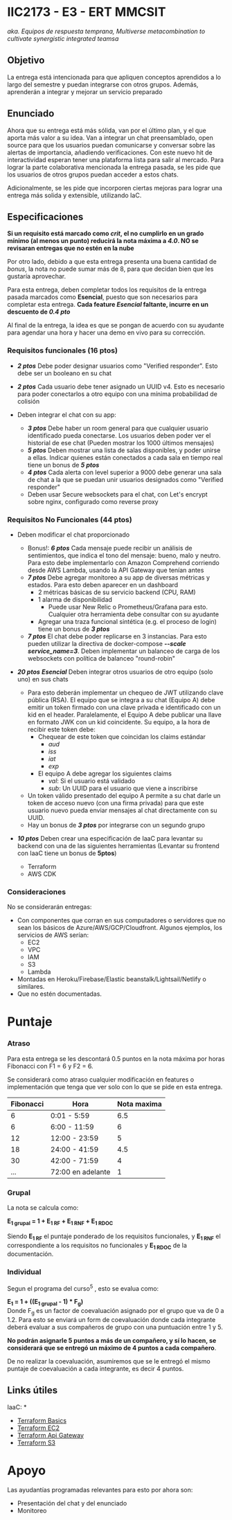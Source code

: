 
# IIC2173 - E3 - ERT MMCSIT

*aka. Equipos de respuesta temprana, Multiverse metacombination to cultivate synergistic integrated teamsa*


## Objetivo

La entrega está intencionada para que apliquen conceptos aprendidos a lo largo del semestre y puedan integrarse con otros grupos. Además, aprenderán a integrar y mejorar un servicio preparado

## Enunciado

Ahora que su entrega está más sólida, van por el último plan, y el que aporta más valor a su idea. Van a integrar un chat preensamblado, open source para que los usuarios puedan comunicarse y conversar sobre las alertas de importancia, añadiendo verificaciones. Con este nuevo hit de interactividad esperan tener una plataforma lista para salir al mercado. Para lograr la parte colaborativa mencionada la entrega pasada, se les pide que los usuarios de otros grupos puedan acceder a estos chats.

Adicionalmente, se les pide que incorporen ciertas mejoras para lograr una entrega más solida y extensible, utilizando IaC.


## Especificaciones

**Si un requisito está marcado como *crit*, el no cumplirlo en un grado mínimo (al menos un punto) reducirá la nota máxima a *4.0*. NO se revisaran entregas que no estén en la nube**

Por otro lado, debido a que esta entrega presenta una buena cantidad de *bonus*, la nota no puede sumar más de 8, para que decidan bien que les gustaría aprovechar.

Para esta entrega, deben completar todos los requisitos de la entrega pasada marcados como **Esencial**, puesto que son necesarios para completar esta entrega. **Cada feature *Esencial* faltante, incurre en un descuento de *0.4 pto***

Al final de la entrega, la idea es que se pongan de acuerdo con su ayudante para agendar una hora y hacer una demo en vivo para su corrección.

### Requisitos funcionales (16 ptos)

* ***2 ptos*** Debe poder designar usuarios como "Verified responder". Esto debe ser un booleano en su chat

* ***2 ptos*** Cada usuario debe tener asignado un UUID v4. Esto es necesario para poder conectarlos a otro equipo con una mínima probabilidad de colisión

* Deben integrar el chat con su app:
    * ***3 ptos*** Debe haber un room general para que cualquier usuario identificado pueda conectarse. Los usuarios deben poder ver el historial de ese chat (Pueden mostrar los 1000 últimos mensajes)
    * ***5 ptos*** Deben mostrar una lista de salas disponibles, y poder unirse a ellas. Indicar quienes están conectados a cada sala en tiempo real tiene un bonus de ***5 ptos***
    * ***4 ptos*** Cada alerta con level superior a 9000 debe generar una sala de chat a la que se puedan unir usuarios designados como "Verified responder"
    * Deben usar Secure websockets para el chat, con Let's encrypt sobre nginx, configurado como reverse proxy

### Requisitos No Funcionales (44 ptos)

* Deben modificar el chat proporcionado
    * Bonus!: ***6 ptos*** Cada mensaje puede recibir un análisis de sentimientos, que indica el tono del mensaje: bueno, malo y neutro. Para esto debe implementarlo con Amazon Comprehend corriendo desde AWS Lambda, usando la API Gateway que tenían antes
    * ***7 ptos*** Debe agregar monitoreo a su app de diversas métricas y estados. Para esto deben aparecer en un dashboard
        * 2 métricas básicas de su servicio backend (CPU, RAM)
        * 1 alarma de disponibilidad
            * Puede usar New Relic o Prometheus/Grafana para esto. Cualquier otra herramienta debe consultar con su ayudante
        * Agregar una traza funcional sintética (e.g. el proceso de login) tiene un bonus de ***3 ptos***
    * ***7 ptos*** El chat debe poder replicarse en 3 instancias. Para esto pueden utilizar la directiva de docker-compose ***--scale service_name=3***. Deben implementar un balanceo de carga de los websockets con política de balanceo "round-robin"

* ***20 ptos*** ***Esencial*** Deben integrar otros usuarios de otro equipo (solo uno) en sus chats
    * Para esto deberán implementar un chequeo de JWT utilizando clave pública (RSA). El equipo que se integra a su chat (Equipo A) debe emitir un token firmado con una clave privada e identificado con un kid en el header. Paralelamente, el Equipo A debe publicar una llave en formato JWK con un kid coincidente. Su equipo, a la hora de recibir este token debe:
        * Chequear de este token que coincidan los claims estándar
            * *aud*
            * *iss*
            * *iat*
            * *exp*
        * El equipo A debe agregar los siguientes claims 
            * *val*: Si el usuario está validado 
            * *sub*: Un UUID para el usuario que viene a inscribirse
    * Un token válido presentado del equipo A permite a su chat darle un token de acceso nuevo (con una firma privada) para que este usuario nuevo pueda enviar mensajes al chat directamente con su UUID. 
    * Hay un bonus de ***3 ptos*** por integrarse con un segundo grupo

* ***10 ptos*** Deben crear una especificación de IaaC para levantar su backend con una de las siguientes herramientas (Levantar su frontend con IaaC tiene un bonus de **5ptos**)
    * Terraform
    * AWS CDK


### Consideraciones

No se considerarán entregas:
* Con componentes que corran en sus computadores o servidores que no sean los básicos de Azure/AWS/GCP/Cloudfront. Algunos ejemplos, los servicios de AWS serían:
    * EC2
    * VPC
    * IAM
    * S3
    * Lambda
* Montadas en Heroku/Firebase/Elastic beanstalk/Lightsail/Netlify o similares.
* Que no estén documentadas.

# Puntaje

### Atraso

Para esta entrega se les descontará 0.5 puntos en la nota máxima por horas Fibonacci con F1 = 6 y F2 = 6. 

Se considerará como atraso cualquier modificación en features o implementación que tenga que ver solo con lo que se pide en esta entrega.

| Fibonacci | Hora               | Nota maxima |
|-----------|--------------------|-------------|
| 6         | 0:01 - 5:59        | 6.5         |
| 6         | 6:00 - 11:59       | 6           |
| 12        | 12:00 - 23:59      | 5           |
| 18        | 24:00 - 41:59      | 4.5         |
| 30        | 42:00 - 71:59      | 4           |
| ...       | 72:00 en adelante  | 1           |

### Grupal

La nota se calcula como:

**E<sub>1 grupal</sub> = 1 + E<sub>1 RF</sub> + E<sub>1 RNF</sub> + E<sub>1 RDOC</sub>**

Siendo **E<sub>1 RF</sub>** el puntaje ponderado de los requisitos funcionales, y **E<sub>1 RNF</sub>** el correspondiente a los requisitos no funcionales y **E<sub>1 RDOC</sub>** de la documentación.

### Individual

Segun el programa del curso<sup>5</sup> , esto se evalua como:

**E<sub>1</sub> = 1 + ((E<sub>1 grupal</sub> - 1) * F<sub>g</sub>)**			
Donde F<sub>g</sub> es un factor de coevaluación asignado por el grupo que va de 0 a 1.2. Para esto se enviará un form de coevaluación donde cada integrante deberá evaluar a sus compañeros de grupo con una puntuación entre 1 y 5. 

**No podrán asignarle 5 puntos a más de un compañero, y sí lo hacen, se considerará que se entregó un máximo de 4 puntos a cada compañero**.

De no realizar la coevaluación, asumiremos que se le entregó el mismo puntaje de coevaluación a cada integrante, es decir 4 puntos.

## Links útiles

IaaC:
* 

* [Terraform Basics](https://www.adictosaltrabajo.com/2020/06/19/primeros-pasos-con-terraform-crear-instancia-ec2-en-aws/)
* [Terraform EC2](https://registry.terraform.io/modules/terraform-aws-modules/ec2-instance/aws/latest)
* [Terraform Api Gateway](https://registry.terraform.io/modules/terraform-aws-modules/apigateway-v2/aws/latest)
* [Terraform S3](https://registry.terraform.io/modules/terraform-aws-modules/s3-bucket/aws/latest)


# Apoyo

Las ayudantías programadas relevantes para esto por ahora son:
* Presentación del chat y del enunciado
* Monitoreo
